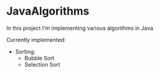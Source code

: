 # JavaAlgorithms
In this project I'm implementing various algorithms in Java

Currently implemented:
- Sorting:
  - Bubble Sort
  - Selection Sort